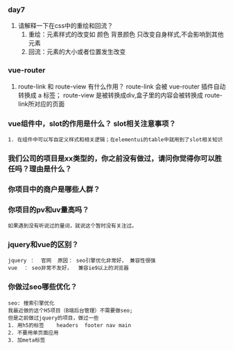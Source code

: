 ### day7
1.  请解释一下在css中的重绘和回流？
    1. 重绘：元素样式的改变如 颜色 背景颜色 只改变自身样式,不会影响到其他元素
    2. 回流：元素的大小或者位置发生改变

### vue-router
1. route-link  和  route-view 有什么作用？
    route-link  会被 vue-router 插件自动转换成 a 标签；
    route-view  是被转换成div,盒子里的内容会被转换成 route-link所对应的页面

### vue组件中，slot的作用是什么？ slot相关注意事项？
    1. 在组件中可以写自定义样式和相关逻辑；在elementui的table中就用到了slot相关知识

### 我们公司的项目是xx类型的，你之前没有做过，请问你觉得你可以胜任吗？理由是什么？

### 你项目中的商户是哪些人群？

### 你项目的pv和uv量高吗？
    如果遇到没有听说过的量词，就说这个暂时没有关注过。

### jquery和vue的区别？
    jquery ：  官网  原因： seo引擎优化非常好， 兼容性很强
    vue  ： seo非常不友好，  兼容ie9以上的浏览器

### 你做过seo哪些优化？
    seo: 搜索引擎优化
    我最近做的这个H5项目（B端后台管理）不需要做seo;
    但是之前做过jquery的项目，做过一些
    1. 用h5的标签    headers  footer nav main 
    2. 不要用单页面应用
    3. 加meta标签

### 